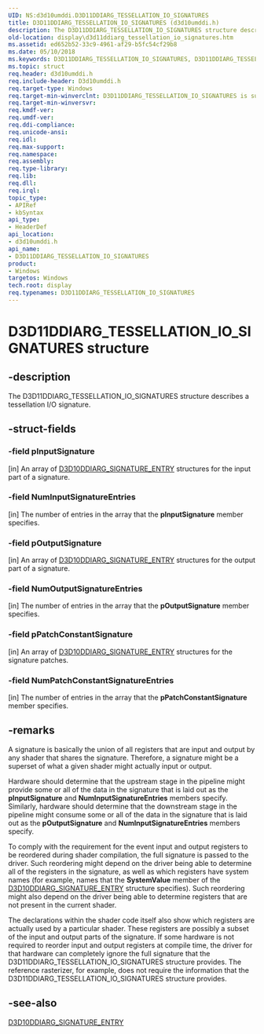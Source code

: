 ```yaml
---
UID: NS:d3d10umddi.D3D11DDIARG_TESSELLATION_IO_SIGNATURES
title: D3D11DDIARG_TESSELLATION_IO_SIGNATURES (d3d10umddi.h)
description: The D3D11DDIARG_TESSELLATION_IO_SIGNATURES structure describes a tessellation I/O signature.
old-location: display\d3d11ddiarg_tessellation_io_signatures.htm
ms.assetid: ed652b52-33c9-4961-af29-b5fc54cf29b8
ms.date: 05/10/2018
ms.keywords: D3D11DDIARG_TESSELLATION_IO_SIGNATURES, D3D11DDIARG_TESSELLATION_IO_SIGNATURES structure [Display Devices], UMDisplayDriver_Dx11param_Structs_5fb8a2b5-8291-4c80-a529-303f50f34cac.xml, d3d10umddi/D3D11DDIARG_TESSELLATION_IO_SIGNATURES, display.d3d11ddiarg_tessellation_io_signatures
ms.topic: struct
req.header: d3d10umddi.h
req.include-header: D3d10umddi.h
req.target-type: Windows
req.target-min-winverclnt: D3D11DDIARG_TESSELLATION_IO_SIGNATURES is supported beginning with the Windows 7 operating system.
req.target-min-winversvr: 
req.kmdf-ver: 
req.umdf-ver: 
req.ddi-compliance: 
req.unicode-ansi: 
req.idl: 
req.max-support: 
req.namespace: 
req.assembly: 
req.type-library: 
req.lib: 
req.dll: 
req.irql: 
topic_type:
- APIRef
- kbSyntax
api_type:
- HeaderDef
api_location:
- d3d10umddi.h
api_name:
- D3D11DDIARG_TESSELLATION_IO_SIGNATURES
product:
- Windows
targetos: Windows
tech.root: display
req.typenames: D3D11DDIARG_TESSELLATION_IO_SIGNATURES
---
```


# D3D11DDIARG_TESSELLATION_IO_SIGNATURES structure


## -description


The D3D11DDIARG_TESSELLATION_IO_SIGNATURES structure describes a tessellation I/O signature.


## -struct-fields




### -field pInputSignature

[in] An array of <a href="https://docs.microsoft.com/windows-hardware/drivers/ddi/content/d3d10umddi/ns-d3d10umddi-d3d10ddiarg_signature_entry">D3D10DDIARG_SIGNATURE_ENTRY</a> structures for the input part of a signature. 


### -field NumInputSignatureEntries

[in] The number of entries in the array that the <b>pInputSignature</b> member specifies. 


### -field pOutputSignature

[in] An array of <a href="https://docs.microsoft.com/windows-hardware/drivers/ddi/content/d3d10umddi/ns-d3d10umddi-d3d10ddiarg_signature_entry">D3D10DDIARG_SIGNATURE_ENTRY</a> structures for the output part of a signature. 


### -field NumOutputSignatureEntries

[in] The number of entries in the array that the <b>pOutputSignature</b> member specifies. 


### -field pPatchConstantSignature

[in] An array of <a href="https://docs.microsoft.com/windows-hardware/drivers/ddi/content/d3d10umddi/ns-d3d10umddi-d3d10ddiarg_signature_entry">D3D10DDIARG_SIGNATURE_ENTRY</a> structures for the signature patches. 


### -field NumPatchConstantSignatureEntries

[in] The number of entries in the array that the <b>pPatchConstantSignature</b> member specifies. 


## -remarks



A signature is basically the union of all registers that are input and output by any shader that shares the signature. Therefore, a signature might be a superset of what a given shader might actually input or output. 

Hardware should determine that the upstream stage in the pipeline might provide some or all of the data in the signature that is laid out as the <b>pInputSignature</b> and <b>NumInputSignatureEntries</b> members specify. Similarly, hardware should determine that the downstream stage in the pipeline might consume some or all of the data in the signature that is laid out as the <b>pOutputSignature</b> and <b>NumInputSignatureEntries</b> members specify.

To comply with the requirement for the event input and output registers to be reordered during shader compilation, the full signature is passed to the driver. Such reordering might depend on the driver being able to determine all of the registers in the signature, as well as which registers have system names (for example, names that the <b>SystemValue</b> member of the <a href="https://docs.microsoft.com/windows-hardware/drivers/ddi/content/d3d10umddi/ns-d3d10umddi-d3d10ddiarg_signature_entry">D3D10DDIARG_SIGNATURE_ENTRY</a> structure specifies). Such reordering might also depend on the driver being able to determine registers that are not present in the current shader.

The declarations within the shader code itself also show which registers are actually used by a particular shader. These registers are possibly a subset of the input and output parts of the signature. If some hardware is not required to reorder input and output registers at compile time, the driver for that hardware can completely ignore the full signature that the D3D11DDIARG_TESSELLATION_IO_SIGNATURES structure provides. The reference rasterizer, for example, does not require the information that the D3D11DDIARG_TESSELLATION_IO_SIGNATURES structure provides.




## -see-also




<a href="https://docs.microsoft.com/windows-hardware/drivers/ddi/content/d3d10umddi/ns-d3d10umddi-d3d10ddiarg_signature_entry">D3D10DDIARG_SIGNATURE_ENTRY</a>
 

 

